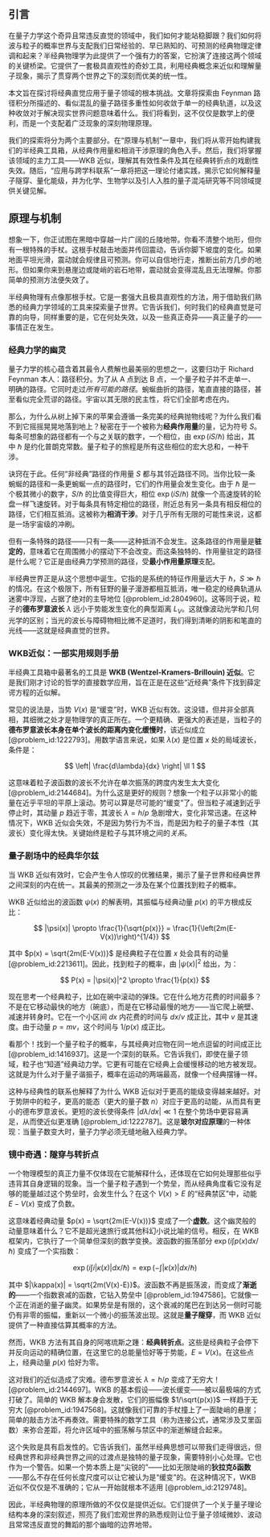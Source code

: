 ## 引言
在量子力学这个奇异且常违反直觉的领域中，我们如何才能站稳脚跟？我们如何将波与粒子的概率世界与支配我们日常经验的、早已熟知的、可预测的经典物理定律调和起来？半经典物理学为此提供了一个强有力的答案，它扮演了连接这两个领域的关键桥梁。它提供了一套极具直观性的奇妙工具，利用经典概念来近似和理解量子现象，揭示了贯穿两个世界之下的深刻而优美的统一性。

本文旨在探讨将经典直觉应用于量子领域的根本挑战。文章将探索由 Feynman 路径积分所描述的、看似混乱的量子路径多重性如何收敛于单一的经典轨道，以及这种收敛对于解决现实世界问题意味着什么。我们将看到，这不仅仅是数学上的便利，而是一个支配着广泛现象的深刻物理原理。

我们的探索将分为两个主要部分。在“原理与机制”一章中，我们将从零开始构建我们的半经典工具箱，从经典作用量和相消干涉原理的角色入手。然后，我们将掌握该领域的主力工具——WKB 近似，理解其有效性条件及其在经典转折点的戏剧性失效。随后，“应用与跨学科联系”一章将把这一理论付诸实践，揭示它如何解释量子隧穿、量化能级，并为化学、生物学以及引人入胜的量子混沌研究等不同领域提供关键见解。

## 原理与机制

想象一下，你正试图在黑暗中穿越一片广阔的丘陵地带。你看不清整个地形，但你有一根特殊的手杖。这根手杖敲击地面并传回震动，告诉你脚下坡度的变化。如果地面平坦光滑，震动就会规律且可预测。你可以自信地行走，推断出前方几步的地形。但如果你来到悬崖边或陡峭的岩石地带，震动就会变得混乱且无法理解。你那简单的预测方法便失效了。

半经典物理有点像那根手杖。它是一套强大且极具直观性的方法，用于借助我们熟悉的经典力学领域的工具来探索量子世界。它告诉我们，何时我们的经典直觉是可靠的向导，同样重要的是，它在何处失效，以及一些真正奇异——真正量子的——事情正在发生。

### 经典力学的幽灵

量子力学的核心蕴含着其最令人费解也最美丽的思想之一，这要归功于 Richard Feynman 本人：路径积分。为了从 A 点到达 B 点，一个量子粒子并不走单一、明确的路径。它同时走过*所有可能的路径*。蜿蜒曲折的路径，笔直直接的路径，甚至看似完全荒谬的路径。宇宙以其无限的民主性，将它们全部考虑在内。

那么，为什么从树上掉下来的苹果会遵循一条完美的经典抛物线呢？为什么我们看不到它摇摇晃晃地落到地上？秘密在于一个被称为**经典作用量**的量，记为符号 $S$。每条可想象的路径都有一个与之关联的数字，一个相位，由 $\exp(iS/\hbar)$ 给出，其中 $\hbar$ 是约化普朗克常数。量子粒子的旅程是所有这些相位的宏大总和，一种干涉。

诀窍在于此。任何“非经典”路径的作用量 $S$ 都与其邻近路径不同。当你比较一条蜿蜒的路径和一条更蜿蜒一点的路径时，它们的作用量会发生变化。由于 $\hbar$ 是一个极其微小的数字，$S/\hbar$ 的比值变得巨大，相位 $\exp(iS/\hbar)$ 就像一个高速旋转的轮盘一样飞速旋转。对于每条具有特定相位的路径，附近总有另一条具有相反相位的路径，它们相互抵消。这被称为**相消干涉**。对于几乎所有无限的可能性来说，这都是一场宇宙级的冲刷。

但有一条特殊的路径——只有一条——这种抵消不会发生。这条路径的作用量是**驻定的**，意味着它在周围微小的摆动下不会改变。而这条独特的、作用量驻定的路径是什么呢？它正是由经典力学预测的路径，受**最小作用量原理**支配。

半经典世界正是从这个思想中诞生。它指的是系统的特征作用量远大于 $\hbar$，$S \gg \hbar$ 的情况。在这个极限下，所有狂野的量子漫游都相互抵消，唯一稳定的经典轨道从迷雾中浮现，占据了绝对的主导地位 [@problem_id:2804960]。这等同于说，粒子的**德布罗意波长** $\lambda$ 远小于势能发生变化的典型距离 $L_V$。这就像波动光学和几何光学的区别；当光的波长与障碍物相比微不足道时，我们得到清晰的阴影和笔直的光线——这就是经典直觉的世界。

### WKB近似：一部实用规则手册

半经典工具箱中最著名的工具是 **WKB (Wentzel-Kramers-Brillouin) 近似**。它是我们刚才讨论的哲学的直接数学应用，旨在正是在这些“近经典”条件下找到薛定谔方程的近似解。

常见的说法是，当势 $V(x)$ 是“缓变”时，WKB 近似有效。这没错，但并非全部真相，其细微之处才是物理学的真正所在。一个更精确、更强大的表述是，当粒子的**德布罗意波长本身在单个波长的距离内变化缓慢时**，该近似成立 [@problem_id:1222793]。用数学语言来说，如果 $\lambda(x)$ 是位置 $x$ 处的局域波长，条件是：

$$
\left| \frac{d\lambda}{dx} \right| \ll 1
$$

这意味着粒子波函数的波长不允许在单次振荡的跨度内发生太大变化 [@problem_id:2144684]。为什么这是更好的规则？想象一个粒子以非常小的能量在近乎平坦的平原上滚动。势可以算是尽可能的“缓变”了。但当粒子减速到近乎停止时，其动量 $p$ 趋近于零，其波长 $\lambda = h/p$ 急剧增大，变化非常迅速。在这种情况下，WKB 近似会失效，不是因为势行为不当，而是因为粒子的量子本性（其波长）变化得太快。关键始终是粒子与其环境之间的*关系*。

### 量子剧场中的经典华尔兹

当 WKB 近似有效时，它会产生令人惊叹的优雅结果，揭示了量子世界和经典世界之间深刻的内在统一。其最美的预测之一涉及在某个位置找到粒子的概率。

WKB 近似给出的波函数 $\psi(x)$ 的解表明，其振幅与经典动量 $p(x)$ 的平方根成反比：

$$
|\psi(x)| \propto \frac{1}{\sqrt{p(x)}} = \frac{1}{\left(2m(E-V(x))\right)^{1/4}}
$$

其中 $p(x) = \sqrt{2m(E-V(x))}$ 是经典粒子在位置 $x$ 处会具有的动量 [@problem_id:2213611]。因此，找到粒子的概率，由 $|\psi(x)|^2$ 给出，为：

$$
P(x) = |\psi(x)|^2 \propto \frac{1}{p(x)}
$$

现在思考一个经典粒子，比如在碗中滚动的弹珠。它在什么地方花费的时间最多？不是在它移动最快的地方（碗底），而是在它移动最慢的地方——当它爬上碗壁、减速并转身时。它在一个小区间 $dx$ 内花费的时间与 $dx/v$ 成正比，其中 $v$ 是其速度。由于动量 $p = mv$，这个时间与 $1/p(x)$ 成正比。

看那个！找到一个量子粒子的概率，与其经典对应物在同一地点逗留的时间成正比 [@problem_id:1416937]。这是一个深刻的联系。它告诉我们，即使在量子领域，粒子也“知道”经典动力学。它更有可能在它经典上会缓慢移动的地方被发现。这就是为什么对于量子谐振子，概率在运动的两端最高，就像一个经典摆锤一样。

这种与经典性的联系也解释了为什么 WKB 近似对于更高的能级变得越来越好。对于势阱中的粒子，更高的能态（更大的量子数 $n$）对应于更高的动能，从而具有更小的德布罗意波长。更短的波长使得条件 $|d\lambda/dx| \ll 1$ 在整个势场中更容易满足，从而使近似更准确 [@problem_id:1222787]。这是**玻尔对应原理**的一种体现：当量子数变大时，量子力学必须无缝地融入经典力学。

### 镜中奇遇：隧穿与转折点

一个物理模型的真正力量不仅体现在它能解释什么，还体现在它如何处理那些似乎违背其自身逻辑的现象。当一个量子粒子遇到一个势垒，而从经典角度看它没有足够的能量越过这个势垒时，会发生什么？在这个 $V(x) \gt E$ 的“经典禁区”中，动能 $E - V(x)$ 变成了负数。

这意味着经典动量 $p(x) = \sqrt{2m(E-V(x))}$ 变成了一个**虚数**。这个幽灵般的动量意味着什么？它不是超光速旅行或其他科幻小说比喻的信号。相反，在 WKB 框架内，它执行了一个简单但深刻的数学变换。波函数的振荡部分 $\exp(i \int p(x) dx / \hbar)$ 变成了一个实指数：

$$
\exp\left(i \int i|\kappa(x)| dx / \hbar\right) = \exp\left(- \int |\kappa(x)| dx / \hbar\right)
$$

其中 $|\kappa(x)| = \sqrt{2m(V(x)-E)}$。波函数不再是振荡波，而变成了**渐逝的**——一个指数衰减的函数，它钻入势垒中 [@problem_id:1947586]。它就像一个正在消逝的量子幽灵。如果势垒是有限的，这个衰减的尾巴在到达另一侧时可能仍有非零的振幅，重新以一个微小的振荡波出现。这就是**量子隧穿**，而 WKB 近似提供了一种直接估算其概率的方法。

然而，WKB 方法有其自身的阿喀琉斯之踵：**经典转折点**。这些是经典粒子会停下并反向运动的精确位置，在这里它的总能量恰好等于势能，$E = V(x)$。在这些点上，经典动量 $p(x)$ 恰好为零。

这对我们的近似造成了灾难。德布罗意波长 $\lambda = h/p$ 变成了无穷大！[@problem_id:2144697]。WKB 的基本假设——波长缓变——被以最极端的方式打破了。简单的 WKB 解本身会发散，它们的振幅像 $1/\sqrt{p(x)}$ 一样趋于无穷大 [@problem_id:1947568]。这就像我们可靠的手杖撞上了一面陡峭的悬崖；简单的敲击方法不再奏效。需要特殊的数学工具（称为连接公式，通常涉及艾里函数）来弥合差距，将允许区域中的振荡解与禁区中的渐逝解缝合起来。

这个失败是具有启发性的。它告诉我们，虽然半经典思想可以带我们走得很远，但经典世界和非经典世界之间的过渡点是独特的量子现象，需要特别小心处理。它也作为一个警告。如果一个势本质上是“尖锐的”——比如无限陡峭的**狄拉克δ函数**——那么不存在任何长度尺度可以让它被认为是“缓变”的。在这种情况下，WKB 近似不仅仅是不准确的；它从一开始就根本不适用 [@problem_id:2129748]。

因此，半经典物理的原理所做的不仅仅是提供近似。它们提供了一个关于量子理论结构本身的深刻叙述，照亮了我们宏观世界的熟悉规则让位于量子领域微妙、波动且常常违反直觉的舞蹈的那个幽暗的边界地带。

